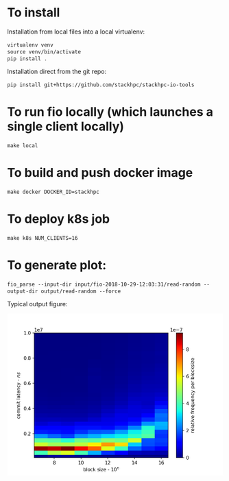 # To install

Installation from local files into a local virtualenv:

    virtualenv venv
    source venv/bin/activate
    pip install .

Installation direct from the git repo:

    pip install git+https://github.com/stackhpc/stackhpc-io-tools

# To run fio locally (which launches a single client locally)

    make local

# To build and push docker image

    make docker DOCKER_ID=stackhpc

# To deploy k8s job

    make k8s NUM_CLIENTS=16

# To generate plot:

    fio_parse --input-dir input/fio-2018-10-29-12:03:31/read-random --output-dir output/read-random --force

Typical output figure:

![Typical output](blob.png)
